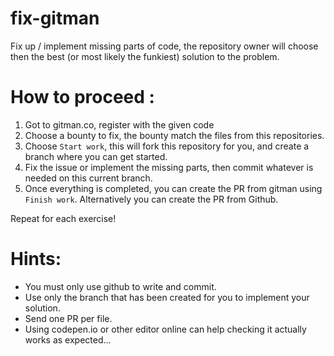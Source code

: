 # fix-gitman

Fix up / implement missing parts of code, the repository owner will choose then the best (or most likely the funkiest) solution to the problem.

# How to proceed :

1. Got to gitman.co, register with the given code
2. Choose a bounty to fix, the bounty match the files from this repositories.
3. Choose `Start work`, this will fork this repository for you, and create a branch where you can get started.
4. Fix the issue or implement the missing parts, then commit whatever is needed on this current branch.
5. Once everything is completed, you can create the PR from gitman using `Finish work`. Alternatively you can create the PR from Github.


Repeat for each exercise!

# Hints:

- You must only use github to write and commit.
- Use only the branch that has been created for you to implement your solution.
- Send one PR per file.
- Using codepen.io or other editor online can help checking it actually works as expected...


